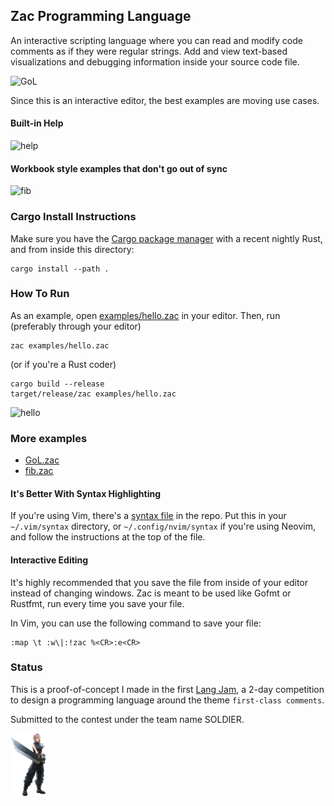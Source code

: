 ## Zac Programming Language
An interactive scripting language where you can read and modify code comments as if they were regular strings. Add and view text-based visualizations and debugging information inside your source code file.

![GoL](.README_assets/GoL.gif)

Since this is an interactive editor, the best examples are moving use cases.

#### Built-in Help
![help](.README_assets/help.gif)

#### Workbook style examples that don't go out of sync
![fib](.README_assets/fib.gif)

### Cargo Install Instructions
Make sure you have the [Cargo package manager](https://crates.io/) with a recent nightly Rust, and from inside this
directory:
```console 
cargo install --path .
```

### How To Run
As an example, open [examples/hello.zac](examples/hello.zac) in your editor. Then, run (preferably through your editor)

```console
zac examples/hello.zac
```

(or if you're a Rust coder)

```console
cargo build --release
target/release/zac examples/hello.zac
```

![hello](.README_assets/hello.gif)

### More examples
- [GoL.zac](examples/GoL.zac)
- [fib.zac](examples/fib.zac)

#### It's Better With Syntax Highlighting
If you're using Vim, there's a [syntax file](syntax_highlighting/) in the repo. Put this in your `~/.vim/syntax` directory, or `~/.config/nvim/syntax` if you're using Neovim, and follow the instructions at the top of the file.

#### Interactive Editing
It's highly recommended that you save the file from inside of your editor instead of changing windows. Zac is meant to be used like Gofmt or Rustfmt, run every time you save your file.

In Vim, you can use the following command to save your file:
```vim
:map \t :w\|:!zac %<CR>:e<CR>
```
### Status
This is a proof-of-concept I made in the first [Lang Jam](langjam/langjam), a 2-day competition to design a programming language around the theme `first-class comments`.

Submitted to the contest under the team name SOLDIER.

<img src=".README_assets/firstclass.png" height="100px">
